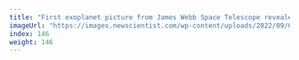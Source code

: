 ```yaml
---
title: "First exoplanet picture from James Webb Space Telescope revealed"
imageUrl: "https://images.newscientist.com/wp-content/uploads/2022/09/01152155/SEI_122413546.jpg?width=600"
index: 146
weight: 146
---
```

